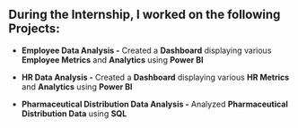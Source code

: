 ## During the Internship, I worked on the following Projects:  

  - **Employee Data Analysis -** Created a **Dashboard** displaying various **Employee Metrics** and **Analytics** using **Power BI**

  - **HR Data Analysis -** Created a **Dashboard** displaying various **HR Metrics** and **Analytics** using **Power BI**
  
  - **Pharmaceutical Distribution Data Analysis -** Analyzed **Pharmaceutical Distribution Data** using **SQL**
